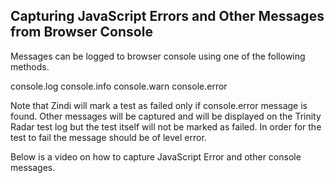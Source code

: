 ## Capturing JavaScript Errors and Other Messages from Browser Console


Messages can be logged to browser console using one of the following methods.

console.log
console.info
console.warn
console.error

Note that Zindi will mark a test as failed only if console.error message is found. Other messages will be captured 
and will be displayed on the Trinity Radar test log but the test itself will not be marked as failed. In order for the test to fail the message should be of level error.

Below is a video on how to capture JavaScript Error and other console messages.
